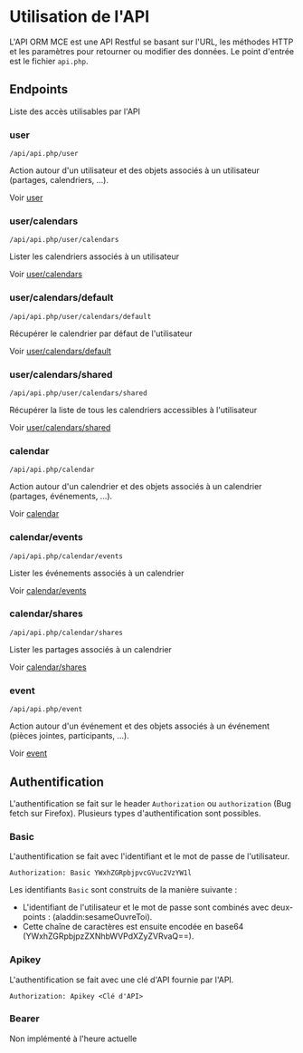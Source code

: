 # Utilisation de l'API

L'API ORM MCE est une API Restful se basant sur l'URL, les méthodes HTTP et les paramètres pour retourner ou modifier des données. Le point d'entrée est le fichier `api.php`.

## Endpoints

Liste des accès utilisables par l'API

### user

```url
/api/api.php/user
```

Action autour d'un utilisateur et des objets associés à un utilisateur (partages, calendriers, ...).

Voir [user](user/README.md#user)

### user/calendars

```url
/api/api.php/user/calendars
```

Lister les calendriers associés à un utilisateur

Voir [user/calendars](user/calendars/README.md#usercalendars)

### user/calendars/default

```url
/api/api.php/user/calendars/default
```

Récupérer le calendrier par défaut de l'utilisateur

Voir [user/calendars/default](user/calendars/default/README.md#usercalendarsdefault)

### user/calendars/shared

```url
/api/api.php/user/calendars/shared
```

Récupérer la liste de tous les calendriers accessibles à l'utilisateur

Voir [user/calendars/shared](user/calendars/shared/README.md#usercalendarsshared)

### calendar

```url
/api/api.php/calendar
```

Action autour d'un calendrier et des objets associés à un calendrier (partages, événements, ...).

Voir [calendar](calendar/README.md#calendar)

### calendar/events

```url
/api/api.php/calendar/events
```

Lister les événements associés à un calendrier

Voir [calendar/events](calendar/events/README.md#calendarevents)

### calendar/shares

```url
/api/api.php/calendar/shares
```

Lister les partages associés à un calendrier

Voir [calendar/shares](calendar/shares/README.md#calendarshares)

### event

```url
/api/api.php/event
```

Action autour d'un événement et des objets associés à un événement (pièces jointes, participants, ...).

Voir [event](event/README.md#event)

## Authentification

L'authentification se fait sur le header `Authorization` ou `authorization` (Bug fetch sur Firefox). Plusieurs types d'authentification sont possibles.

### Basic

L'authentification se fait avec l'identifiant et le mot de passe de l'utilisateur.

```header
Authorization: Basic YWxhZGRpbjpvcGVuc2VzYW1l
```

Les identifiants `Basic` sont construits de la manière suivante :
 - L'identifiant de l'utilisateur et le mot de passe sont combinés avec deux-points : (aladdin:sesameOuvreToi).
 - Cette chaîne de caractères est ensuite encodée en base64 (YWxhZGRpbjpzZXNhbWVPdXZyZVRvaQ==).

### Apikey

L'authentification se fait avec une clé d'API fournie par l'API.

```header
Authorization: Apikey <Clé d'API>
```

### Bearer

Non implémenté à l'heure actuelle